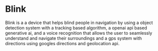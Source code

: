 # Blink
Blink is a a device that helps blind people in navigation by using a object detection system with a tracking based algorithm, a openai api based generative ai, and a voice recognition that allows the user to seamlessly understand and navigate their surroundings and a gps system with directions using googles directions and geolocation api.
